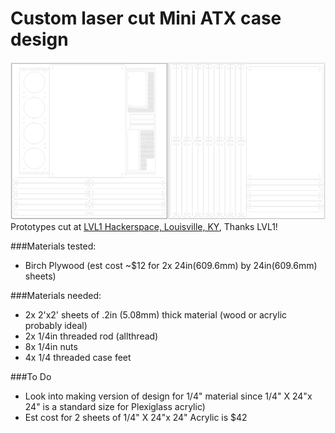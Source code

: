 # Custom laser cut Mini ATX case design

![alt tag](./images/2-part_cut_plan.png)
Prototypes cut at [LVL1 Hackerspace, Louisville, KY](http://lvl1.org), Thanks LVL1!

###Materials tested:
* Birch Plywood (est cost ~$12 for 2x 24in(609.6mm) by 24in(609.6mm) sheets)



###Materials needed:

* 2x 2'x2' sheets of .2in (5.08mm) thick material (wood or acrylic probably ideal)
* 2x 1/4in threaded rod (allthread)
* 8x 1/4in nuts
* 4x 1/4 threaded case feet



###To Do
* Look into making version of design for 1/4" material since 1/4" X 24"x 24" is a standard size for Plexiglass acrylic)
* Est cost for 2 sheets of 1/4" X 24"x 24" Acrylic is $42



